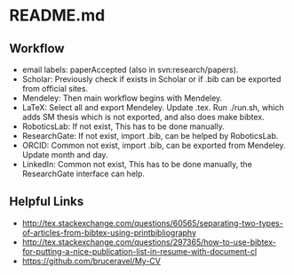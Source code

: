 README.md
=========

## Workflow
- email labels: paperAccepted (also in svn:research/papers).
- Scholar: Previously check if exists in Scholar or if .bib can be exported from official sites.
- Mendeley: Then main workflow begins with Mendeley.
- LaTeX: Select all and export Mendeley. Update .tex. Run ./run.sh, which adds SM thesis which is not exported, and also does make bibtex.
- RoboticsLab: If not exist, This has to be done manually.
- ResearchGate: If not exist, import .bib, can be helped by RoboticsLab.
- ORCID: Common not exist, import .bib, can be exported from Mendeley. Update month and day.
- LinkedIn: Common not exist, This has to be done manually, the ResearchGate interface can help.

## Helpful Links
- http://tex.stackexchange.com/questions/60565/separating-two-types-of-articles-from-bibtex-using-printbibliography
- http://tex.stackexchange.com/questions/297365/how-to-use-bibtex-for-putting-a-nice-publication-list-in-resume-with-document-cl
- https://github.com/bruceravel/My-CV

